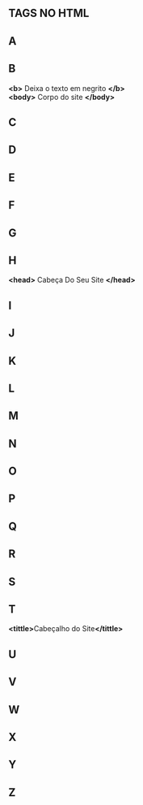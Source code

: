 ## TAGS NO HTML

## A

## B 
<b>&lt;b&gt;</b> Deixa o texto em negrito <b>&lt;/b&gt;</b>  
<b>&lt;body&gt;</b> Corpo do site <b>&lt;/body&gt;</b>

## C

## D

## E

## F

## G

## H
<b>&lt;head&gt;</b> Cabeça Do Seu Site <b>&lt;/head&gt;</b>  

## I 

## J

## K

## L

## M

## N

## O

## P

## Q

## R

## S

## T
<b>&lt;tittle&gt;</b>Cabeçalho do Site<b>&lt;/tittle&gt;</b>  

## U

## V

## W

## X

## Y

## Z
